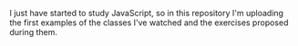 I just have started to study JavaScript, so in this repository I'm uploading the first examples of the classes I've watched and the exercises proposed during them.
